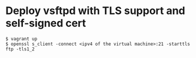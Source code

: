 # Deploy vsftpd with TLS support and self-signed cert
```
$ vagrant up
$ openssl s_client -connect <ipv4 of the virtual machine>:21 -starttls ftp -tls1_2
```

